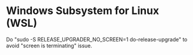 Windows Subsystem for Linux (WSL)
=================================

Do "sudo -S RELEASE_UPGRADER_NO_SCREEN=1 do-release-upgrade" to avoid "screen is terminating" issue.
